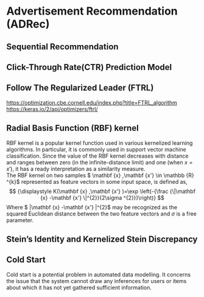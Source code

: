 # Advertisement Recommendation (ADRec)
## Sequential Recommendation
## Click-Through Rate(CTR) Prediction Model
## Follow The Regularized Leader (FTRL)
https://optimization.cbe.cornell.edu/index.php?title=FTRL_algorithm
https://keras.io/2/api/optimizers/ftrl/

## Radial Basis Function (RBF) kernel
RBF kernel is a popular kernel function used in various kernelized learning algorithms. In particular, it is commonly used in support vector machine classification. Since the value of the RBF kernel decreases with distance and ranges between zero (in the infinite-distance limit) and one (when $x = x'$), it has a ready interpretation as a similarity measure.  
The RBF kernel on two samples $ \mathbf {x} ,\mathbf {x'} \in \mathbb {R} ^{k}$ represented as feature vectors in some input space, is defined as,
$$
{\displaystyle K(\mathbf {x} ,\mathbf {x'} )=\exp \left(-{\frac {\|\mathbf {x} -\mathbf {x'} \|^{2}}{2\sigma ^{2}}}\right)}
$$
Where $ \|\mathbf {x} -\mathbf {x'} \|^{2}$ may be recognized as the squared Euclidean distance between the two feature vectors and $\sigma$ is a free parameter. 

## Stein’s Identity and Kernelized Stein Discrepancy

## Cold Start
Cold start is a potential problem in automated data modelling. It concerns the issue that the system cannot draw any inferences for users or items about which it has not yet gathered sufficient information.

